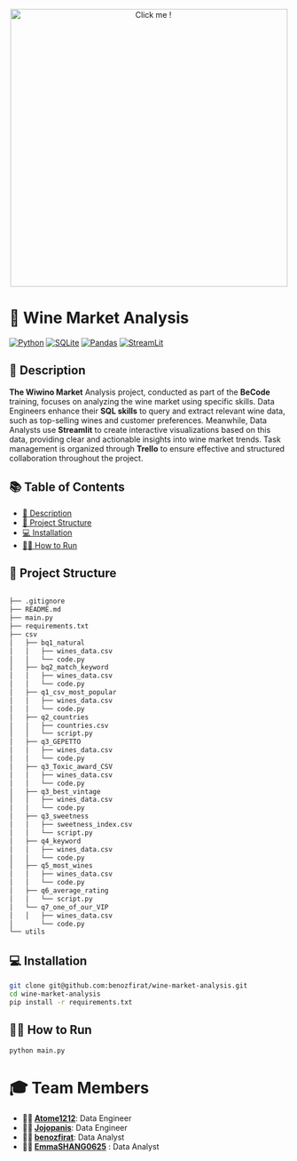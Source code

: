 <p align="center">
  <a href="https://www.youtube.com/embed/dQw4w9WgXcQ?autoplay=1">
      <img src="https://media.wired.com/photos/641337bd5e3ab3be4fe3e789/master/w_1600%2Cc_limit/sql_normal.gif" alt="Click me !" width="500" />
  </a>
</p>


# 🍷 Wine Market Analysis

[![Python](https://img.shields.io/badge/python-3670A0?style=for-the-badge&logo=python&logoColor=ffdd54)](https://www.python.org) [![SQLite](https://img.shields.io/badge/sqlite-%2307405e.svg?style=for-the-badge&logo=sqlite&logoColor=white)](https://www.sqlite.org) [![Pandas](https://img.shields.io/badge/pandas-%23150458.svg?style=for-the-badge&logo=pandas&logoColor=white)](https://pandas.pydata.org/) [![StreamLit](https://img.shields.io/badge/-Streamlit-FF4B4B?style=for-the-badge&logo=streamlit&logoColor=white)](https://streamlit.io/)


## 📝 Description

**The Wiwino Market** Analysis project, conducted as part of the **BeCode** training, focuses on analyzing the wine market using specific skills. Data Engineers enhance their **SQL skills** to query and extract relevant wine data, such as top-selling wines and customer preferences. Meanwhile, Data Analysts use **Streamlit** to create interactive visualizations based on this data, providing clear and actionable insights into wine market trends. Task management is organized through **Trello** to ensure effective and structured collaboration throughout the project.

## 📚 Table of Contents
- [📝 Description](#-description)
- [📂 Project Structure](#-project-structure)
- [💻 Installation](#-installation)
- [🏃‍♂️ How to Run](#-how-to-run)
  
## 📂 Project Structure

```bash 

├── .gitignore
├── README.md
├── main.py
├── requirements.txt
├── csv
│   ├── bq1_natural
│   │   ├── wines_data.csv
│   │   └── code.py
│   ├── bq2_match_keyword
│   │   ├── wines_data.csv
│   │   └── code.py
│   ├── q1_csv_most_popular
│   │   ├── wines_data.csv
│   │   └── code.py
│   ├── q2_countries
│   │   ├── countries.csv
│   │   └── script.py
│   ├── q3_GEPETTO
│   │   ├── wines_data.csv
│   │   └── code.py
│   ├── q3_Toxic_award_CSV
│   │   ├── wines_data.csv
│   │   └── code.py
│   ├── q3_best_vintage
│   │   ├── wines_data.csv
│   │   └── code.py
│   ├── q3_sweetness
│   │   ├── sweetness_index.csv
│   │   └── script.py
│   ├── q4_keyword
│   │   ├── wines_data.csv
│   │   └── code.py
│   ├── q5_most_wines
│   │   ├── wines_data.csv
│   │   └── code.py
│   ├── q6_average_rating
│   │   └── script.py
│   └── q7_one_of_our_VIP
│   │   ├── wines_data.csv
│       └── code.py
└── utils


```

## 💻 Installation

```bash
git clone git@github.com:benozfirat/wine-market-analysis.git
cd wine-market-analysis
pip install -r requirements.txt
```
## 🏃‍♂️ How to Run

```bash
python main.py
```

# 🎓 Team Members

- **👷‍♂️ [Atome1212](https://github.com/Atome1212)**: Data Engineer
- **👷‍♂️ [Jojopanis](https://github.com/Jojopanis)**: Data Engineer
- **👨‍💻 [benozfirat](https://github.com/benozfirat)**: Data Analyst
- **👩‍💻 [EmmaSHANG0625](https://github.com/EmmaSHANG0625)** : Data Analyst
  
